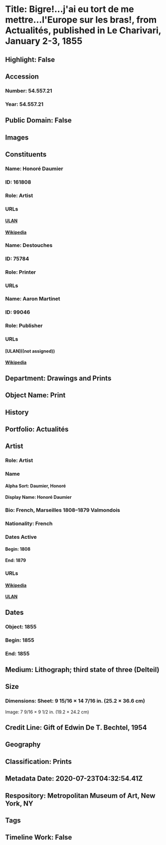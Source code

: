 # Title: Bigre!...j'ai eu tort de me mettre...l'Europe sur les bras!, from Actualités, published in Le Charivari, January 2-3, 1855
## Highlight: False
## Accession
### Number: 54.557.21
### Year: 54.557.21
## Public Domain: False
## Images
## Constituents
### Name: Honoré Daumier
### ID: 161808
### Role: Artist
### URLs
#### [ULAN](http://vocab.getty.edu/page/ulan/500117998)
#### [Wikipedia](https://www.wikidata.org/wiki/Q187506)
### Name: Destouches
### ID: 75784
### Role: Printer
### URLs
### Name: Aaron Martinet
### ID: 99046
### Role: Publisher
### URLs
#### [ULAN]((not assigned))
#### [Wikipedia](https://www.wikidata.org/wiki/Q29909060)
## Department: Drawings and Prints
## Object Name: Print
## History
## Portfolio: Actualités
## Artist
### Role: Artist
### Name
#### Alpha Sort: Daumier, Honoré
#### Display Name: Honoré Daumier
### Bio: French, Marseilles 1808–1879 Valmondois
### Nationality: French
### Dates Active
#### Begin: 1808
#### End: 1879
### URLs
#### [Wikipedia](https://www.wikidata.org/wiki/Q187506)
#### [ULAN](http://vocab.getty.edu/page/ulan/500117998)
## Dates
### Object: 1855
### Begin: 1855
### End: 1855
## Medium: Lithograph; third state of three (Delteil)
## Size
### Dimensions: Sheet: 9 15/16 × 14 7/16 in. (25.2 × 36.6 cm)
Image: 7 9/16 × 9 1/2 in. (19.2 × 24.2 cm)
## Credit Line: Gift of Edwin De T. Bechtel, 1954
## Geography
## Classification: Prints
## Metadata Date: 2020-07-23T04:32:54.41Z
## Respository: Metropolitan Museum of Art, New York, NY
## Tags
## Timeline Work: False
